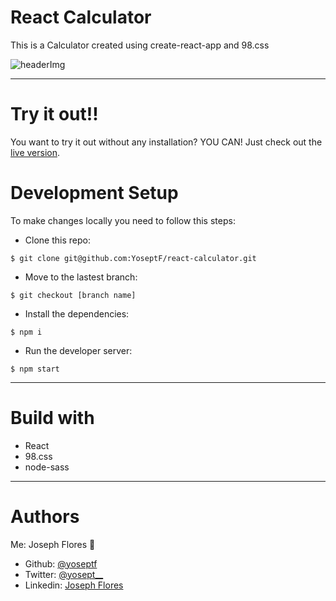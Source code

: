 # React Calculator
This is a Calculator created using create-react-app and 98.css

![headerImg](https://github.com/microverseinc/readme-template/raw/master/app_screenshot.png)

---

# Try it out!!

You want to try it out without any installation? YOU CAN! Just check out the [live version](https://react-calculator-98.herokuapp.com/).

# Development Setup

To make changes locally you need to follow this steps:

- Clone this repo:
```
$ git clone git@github.com:YoseptF/react-calculator.git
```
- Move to the lastest branch:
```
$ git checkout [branch name]
```
- Install the dependencies:
```
$ npm i
```
- Run the developer server:
```
$ npm start
```

---

# Build with
- React
- 98.css
- node-sass

---

# Authors

Me: Joseph Flores 🧔
- Github: [@yoseptf](https://github.com/yoseptf)
- Twitter: [@yosept__](https://twitter.com/yosept__)
- Linkedin: [Joseph Flores](https://www.linkedin.com/in/joseph-flores-vega/)